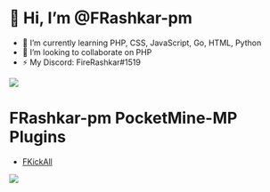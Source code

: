 # 👋 Hi, I’m @FRashkar-pm

- 🌱 I’m currently learning PHP, CSS, JavaScript, Go, HTML, Python
- 💞️ I’m looking to collaborate on PHP
- ⚡ My Discord: FireRashkar#1519

![](https://komarev.com/ghpvc/?username=FRashkar-pm)

# FRashkar-pm PocketMine-MP Plugins
 - <a href="https://poggit.pmmp.io/p/FKickAll/1.0.1" target="_blank">FKickAll</a>

<img src= "https://github-readme-stats.vercel.app/api?username=FRashkar-pm&show_icons=true&hide_border=false&title_color=ff652f&icon_color=FFE400&bg_color=09131B&text_color=ffffff&border_color=0c1a25" />

<!---
FRashkar-pm/FRashkar-pm is a ✨ special ✨ repository because its `README.md` (this file) appears on your GitHub profile.
You can click the Preview link to take a look at your changes.
--->
